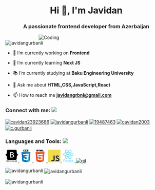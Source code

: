 <h1 align="center">Hi 👋, I'm Javidan</h1>
<h3 align="center">A passionate frontend developer from Azerbaijan</h3>
<img align="right" alt="Coding" width="400" src="https://user-images.githubusercontent.com/5713670/87202985-820dcb80-c2b6-11ea-9f56-7ec461c497c3.gif">

<p align="left"> <img src="https://komarev.com/ghpvc/?username=javidangurbanli&label=Profile%20views&color=0e75b6&style=flat" alt="javidangurbanli" /> </p>

- 🔭 I’m currently working on **Frontend**

- 🌱 I’m currently learning **Next JS**

- 📚 I’m currently studying at **Baku Engineering University**

- 💬 Ask me about **HTML,CSS,JavaScript,React**

- 📫 How to reach me **javidangrbnl@gmail.com**

<h3 align="left">Connect with me: <img  width="100" src="https://raw.githubusercontent.com/ShahriarShafin/ShahriarShafin/main/Assets/handshake.gif"></h3>
<p align="left">
<a href="https://twitter.com/CavidanQurbanl" target="blank"><img align="center" src="https://raw.githubusercontent.com/rahuldkjain/github-profile-readme-generator/master/src/images/icons/Social/twitter.svg" alt="cavidan23923686" height="30" width="40" /></a>
<a href="https://linkedin.com/in/javidangurbanli" target="blank"><img align="center" src="https://raw.githubusercontent.com/rahuldkjain/github-profile-readme-generator/master/src/images/icons/Social/linked-in-alt.svg" alt="javidangurbanli" height="30" width="40" /></a>
<a href="https://stackoverflow.com/users/19487463" target="blank"><img align="center" src="https://raw.githubusercontent.com/rahuldkjain/github-profile-readme-generator/master/src/images/icons/Social/stack-overflow.svg" alt="19487463" height="30" width="40" /></a>
<a href="https://fb.com/cavidan2003" target="blank"><img align="center" src="https://raw.githubusercontent.com/rahuldkjain/github-profile-readme-generator/master/src/images/icons/Social/facebook.svg" alt="cavidan2003" height="30" width="40" /></a>
<a href="https://instagram.com/c.gurbanli" target="blank"><img align="center" src="https://raw.githubusercontent.com/rahuldkjain/github-profile-readme-generator/master/src/images/icons/Social/instagram.svg" alt="c.gurbanli" height="30" width="40" /></a>


<h3 align="left">Languages and Tools:     <img  width="40"src="https://cdn-icons-png.freepik.com/512/2703/2703928.png"></h3>

<p align="left"> <a href="https://getbootstrap.com" target="_blank" rel="noreferrer"> <img src="https://raw.githubusercontent.com/devicons/devicon/master/icons/bootstrap/bootstrap-plain-wordmark.svg" alt="bootstrap" width="40" height="40"/> </a> <a href="https://www.w3schools.com/css/" target="_blank" rel="noreferrer"> <img src="https://raw.githubusercontent.com/devicons/devicon/master/icons/css3/css3-original-wordmark.svg" alt="css3" width="40" height="40"/> </a> <a href="https://www.w3.org/html/" target="_blank" rel="noreferrer"> <img src="https://raw.githubusercontent.com/devicons/devicon/master/icons/html5/html5-original-wordmark.svg" alt="html5" width="40" height="40"/> </a> <a href="https://developer.mozilla.org/en-US/docs/Web/JavaScript" target="_blank" rel="noreferrer"> <img src="https://raw.githubusercontent.com/devicons/devicon/master/icons/javascript/javascript-original.svg" alt="javascript" width="40" height="40"/> </a> <a href="https://reactjs.org/" target="_blank" rel="noreferrer"> <img src="https://raw.githubusercontent.com/devicons/devicon/master/icons/react/react-original-wordmark.svg" alt="react" width="40" height="40"/> </a>
<a href="https://git-scm.com/" target="_blank" rel="noreferrer"> <img src="https://www.vectorlogo.zone/logos/git-scm/git-scm-icon.svg" alt="git" width="40" height="40"/> </a>
</p></p>

<p><img align="left" src="https://github-readme-stats.vercel.app/api/top-langs?username=javidangurbanli&show_icons=true&locale=en&layout=compact" alt="javidangurbanli" /></p>

<p>&nbsp;<img align="center" src="https://github-readme-stats.vercel.app/api?username=javidangurbanli&show_icons=true&locale=en" alt="javidangurbanli" /></p>

<p><img align="center" src="https://github-readme-streak-stats.herokuapp.com/?user=javidangurbanli&" alt="javidangurbanli" /></p>
